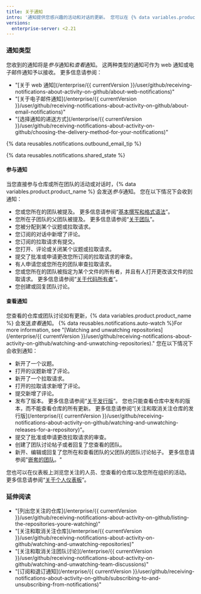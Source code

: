```yaml
---
title: 关于通知
intro: '通知提供您感兴趣的活动和对话的更新。 您可以在 {% data variables.product.product_name %} 上或通过电子邮件客户端接收通知。'
versions:
  enterprise-server: <2.21
---
```


### 通知类型

您收到的通知将是*参与*通知和*查看*通知。 这两种类型的通知可作为 web 通知或电子邮件通知予以接收。 更多信息请参阅：

- "[关于 web 通知](/enterprise/{{ currentVersion }}/user/github/receiving-notifications-about-activity-on-github/about-web-notifications)"
- "[关于电子邮件通知](/enterprise/{{ currentVersion }}/user/github/receiving-notifications-about-activity-on-github/about-email-notifications)"
- "[选择通知的递送方式](/enterprise/{{ currentVersion }}/user/github/receiving-notifications-about-activity-on-github/choosing-the-delivery-method-for-your-notifications)"

{% data reusables.notifications.outbound_email_tip %}

{% data reusables.notifications.shared_state %}

#### 参与通知

当您直接参与仓库或所在团队的活动或对话时，{% data variables.product.product_name %} 会发送*参与*通知。 您在以下情况下会收到通知：
  - 您或您所在的团队被提及。 更多信息请参阅“[基本撰写和格式语法](/articles/basic-writing-and-formatting-syntax/#mentioning-people-and-teams)”。
  - 您所在子团队的父团队被提及。 更多信息请参阅“[关于团队](/articles/about-teams)”。
  - 您被分配到某个议题或拉取请求。
  - 您订阅的对话中新增了评论。
  - 您订阅的拉取请求有提交。
  - 您打开、评论或关闭某个议题或拉取请求。
  - 提交了批准或申请更改您所订阅的拉取请求的审查。
  - 有人申请您或您所在的团队审查拉取请求。
  - 您或您所在的团队被指定为某个文件的所有者，并且有人打开更改该文件的拉取请求。 更多信息请参阅“[关于代码所有者](/articles/about-code-owners)”。
  - 您创建或回复团队讨论。

#### 查看通知

您查看的仓库或团队讨论如有更新，{% data variables.product.product_name %} 会发送*查看*通知。  {% data reusables.notifications.auto-watch %}For more information, see "[Watching and unwatching repositories](/enterprise/{{ currentVersion }}/user/github/receiving-notifications-about-activity-on-github/watching-and-unwatching-repositories)."
您在以下情况下会收到通知：
  - 新开了一个议题。
  - 打开的议题新增了评论。
  - 新开了一个拉取请求。
  - 打开的拉取请求新增了评论。
  - 提交新增了评论。
  - 发布了版本。 更多信息请参阅“[关于发行版](/articles/about-releases)”。 您也只能查看仓库中发布的版本，而不能查看仓库的所有更新。 更多信息请参阅“[关注和取消关注仓库的发行版](/enterprise/{{ currentVersion }}/user/github/receiving-notifications-about-activity-on-github/watching-and-unwatching-releases-for-a-repository)”。
  - 提交了批准或申请更改拉取请求的审查。
  - 创建了团队讨论帖子或者回复了您查看的团队。
  - 新开、编辑或回复了您所在和查看团队的父团队的团队讨论帖子。 更多信息请参阅"[嵌套的团队](/articles/about-teams/#nested-teams)。"

您也可以在仪表板上浏览您关注的人员、您查看的仓库以及您所在组织的活动。 更多信息请参阅“[关于个人仪表板](/articles/about-your-personal-dashboard)”。

### 延伸阅读

- "[列出您关注的仓库](/enterprise/{{ currentVersion }}/user/github/receiving-notifications-about-activity-on-github/listing-the-repositories-youre-watching)"
- "[关注和取消关注仓库](/enterprise/{{ currentVersion }}/user/github/receiving-notifications-about-activity-on-github/watching-and-unwatching-repositories)"
- "[关注和取消关注团队讨论](/enterprise/{{ currentVersion }}/user/github/receiving-notifications-about-activity-on-github/watching-and-unwatching-team-discussions)"
- "[订阅和退订通知](/enterprise/{{ currentVersion }}/user/github/receiving-notifications-about-activity-on-github/subscribing-to-and-unsubscribing-from-notifications)"
